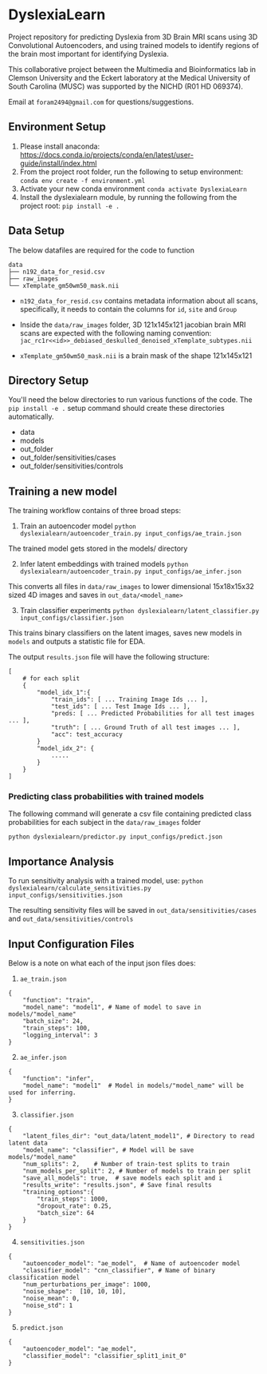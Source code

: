 # DyslexiaLearn

Project repository for predicting Dyslexia from 3D Brain MRI scans using 3D Convolutional Autoencoders, and using trained models to identify regions of the brain most important for identifying Dyslexia. 

This collaborative project between the Multimedia and Bioinformatics lab in Clemson University and the Eckert laboratory at the Medical University of South Carolina (MUSC) was supported by the NICHD (R01 HD 069374).

Email at `foram2494@gmail.com` for questions/suggestions.


## Environment Setup

1. Please install anaconda: https://docs.conda.io/projects/conda/en/latest/user-guide/install/index.html
2. From the project root folder, run the following to setup environment:
`conda env create -f environment.yml`
3. Activate your new conda environment
`conda activate DyslexiaLearn`
4. Install the dyslexialearn module, by running the following from the project root:
`pip install -e .`

## Data Setup

The below datafiles are required for the code to function

```
data
├── n192_data_for_resid.csv
├── raw_images
└── xTemplate_gm50wm50_mask.nii
```

- `n192_data_for_resid.csv` contains metadata information about all scans, specifically, it needs to contain the columns for `id`, `site` and `Group`

- Inside the `data/raw_images` folder, 3D 121x145x121 jacobian brain MRI scans are expected with the following naming convention:
`jac_rc1r<<id>>_debiased_deskulled_denoised_xTemplate_subtypes.nii`

- `xTemplate_gm50wm50_mask.nii` is a brain mask of the shape 121x145x121

## Directory Setup

You'll need the below directories to run various functions of the code. The `pip install -e .` setup command should create these directories automatically.

- data
- models
- out_folder
- out_folder/sensitivities/cases
- out_folder/sensitivities/controls


## Training a new model

The training workflow contains of three broad steps:

1. Train an autoencoder model
`python dyslexialearn/autoencoder_train.py input_configs/ae_train.json`

The trained model gets stored in the models/ directory

2. Infer latent embeddings with trained models
`python dyslexialearn/autoencoder_train.py input_configs/ae_infer.json`

This converts all files in `data/raw_images` to lower dimensional 15x18x15x32 sized 4D images and saves in `out_data/<model_name>`

3. Train classifier experiments
`python dyslexialearn/latent_classifier.py input_configs/classifier.json`

This trains binary classifiers on the latent images, saves new models in `models` and outputs a statistic file for EDA.

The output `results.json` file will have the following structure:
```
[	
	# for each split
	{
		"model_idx_1":{
			"train_ids": [ ... Training Image Ids ... ],
			"test_ids": [ ... Test Image Ids ... ],
			"preds: [ ... Predicted Probabilities for all test images ... ],
			"truth": [ ... Ground Truth of all test images ... ],
			"acc": test_accuracy
		}
		"model_idx_2": {
			.....
		}
	}
]
```

### Predicting class probabilities with trained models

The following command will generate a csv file containing predicted class probabilities for each subject in the `data/raw_images` folder

`python dyslexialearn/predictor.py input_configs/predict.json`


## Importance Analysis

To run sensitivity analysis with a trained model, use:
`python dyslexialearn/calculate_sensitivities.py input_configs/sensitivities.json`

The resulting sensitivity files will be saved in `out_data/sensitivities/cases` and `out_data/sensitivities/controls`

## Input Configuration Files

Below is a note on what each of the input json files does:
1. `ae_train.json`

```
{
	"function": "train",
	"model_name": "model1", # Name of model to save in models/"model_name"
	"batch_size": 24,
	"train_steps": 100,
	"logging_interval": 3
}
```

2. `ae_infer.json`

```
{
	"function": "infer",
	"model_name": "model1"  # Model in models/"model_name" will be used for inferring.
}
```
3. `classifier.json`

```
{
    "latent_files_dir": "out_data/latent_model1", # Directory to read latent data
    "model_name": "classifier", # Model will be save models/"model_name"
    "num_splits": 2,    # Number of train-test splits to train
    "num_models_per_split": 2, # Number of models to train per split
    "save_all_models": true,  # save models each split and i
    "results_write": "results.json", # Save final results
    "training_options":{
        "train_steps": 1000, 
        "dropout_rate": 0.25,  
        "batch_size": 64    
    }
}
```

4. `sensitivities.json`

```
{
	"autoencoder_model": "ae_model",  # Name of autoencoder model
	"classifier_model": "cnn_classifier", # Name of binary classification model
	"num_perturbations_per_image": 1000,
	"noise_shape":  [10, 10, 10], 
	"noise_mean": 0,
	"noise_std": 1
}
```

5. `predict.json`

```
{
	"autoencoder_model": "ae_model",
	"classifier_model": "classifier_split1_init_0"
}
```
